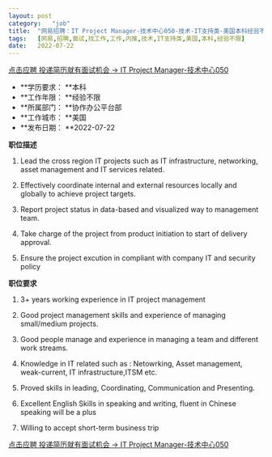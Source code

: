 ```yaml
---
layout:	post
category:	"job"
title:	"网易招聘：IT Project Manager-技术中心050-技术-IT支持类-美国本科经验不限"
tags:	[网易,招聘,面试,找工作,工作,内推,技术,IT支持类,美国,本科,经验不限]
date:	2022-07-22
---
```


[点击应聘 投递简历就有面试机会 ->  IT Project Manager-技术中心050](http://mobile.bole.netease.com/bole/boleDetail?id=40780&employeeId=346f03c3cda5f04c&key=all)



- **学历要求： **本科
- **工作年限： **经验不限
- **所属部门： **协作办公平台部
- **工作城市： **美国
- **发布日期： **2022-07-22



**职位描述**

1. Lead the cross region IT projects such as IT infrastructure, networking, asset management and IT services related.

2. Effectively coordinate internal and external resources locally and globally to achieve project targets.

3. Report project status in data-based and visualized way to management team.

4. Take charge of the project from product initiation to start of delivery approval.

5. Ensure the project excution in compliant with company IT and security policy



**职位要求**

1. 3+ years working experience in IT project management

2.  Good project management skills and experience of managing small/medium projects.

3. Good people manage and experience in managing a team and different work streams.

4. Knowledge in IT related such as : Netowrking, Asset management, weak-current, IT infrastructure,ITSM etc.

5. Proved skills in leading, Coordinating, Communication and Presenting.

6. Excellent English Skills in speaking and writing, fluent in Chinese speaking will be a plus

7. Willing to accept short-term business trip



[点击应聘 投递简历就有面试机会 ->  IT Project Manager-技术中心050](http://mobile.bole.netease.com/bole/boleDetail?id=40780&employeeId=346f03c3cda5f04c&key=all)